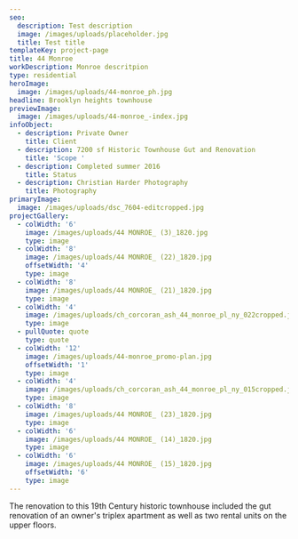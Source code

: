 ```yaml
---
seo:
  description: Test description
  image: /images/uploads/placeholder.jpg
  title: Test title
templateKey: project-page
title: 44 Monroe
workDescription: Monroe descritpion
type: residential
heroImage:
  image: /images/uploads/44-monroe_ph.jpg
headline: Brooklyn heights townhouse
previewImage:
  image: /images/uploads/44-monroe_-index.jpg
infoObject:
  - description: Private Owner
    title: Client
  - description: 7200 sf Historic Townhouse Gut and Renovation
    title: 'Scope '
  - description: Completed summer 2016
    title: Status
  - description: Christian Harder Photography
    title: Photography
primaryImage:
  image: /images/uploads/dsc_7604-editcropped.jpg
projectGallery:
  - colWidth: '6'
    image: /images/uploads/44 MONROE_ (3)_1820.jpg
    type: image
  - colWidth: '8'
    image: /images/uploads/44 MONROE_ (22)_1820.jpg
    offsetWidth: '4'
    type: image
  - colWidth: '8'
    image: /images/uploads/44 MONROE_ (21)_1820.jpg
    type: image
  - colWidth: '4'
    image: /images/uploads/ch_corcoran_ash_44_monroe_pl_ny_022cropped.jpg
    type: image
  - pullQuote: quote
    type: quote
  - colWidth: '12'
    image: /images/uploads/44-monroe_promo-plan.jpg
    offsetWidth: '1'
    type: image
  - colWidth: '4'
    image: /images/uploads/ch_corcoran_ash_44_monroe_pl_ny_015cropped.jpg
    type: image
  - colWidth: '8'
    image: /images/uploads/44 MONROE_ (23)_1820.jpg
    type: image
  - colWidth: '6'
    image: /images/uploads/44 MONROE_ (14)_1820.jpg
    type: image
  - colWidth: '6'
    image: /images/uploads/44 MONROE_ (15)_1820.jpg
    offsetWidth: '6'
    type: image
---
```

The renovation to this 19th Century historic townhouse included the gut renovation of an owner's triplex apartment as well as two rental units on the upper floors.

